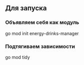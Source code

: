 
## Для запуска

### Объявляем себя как модуль

go mod init energy-drinks-manager

### Подтягиваем зависимости

go mod tidy
